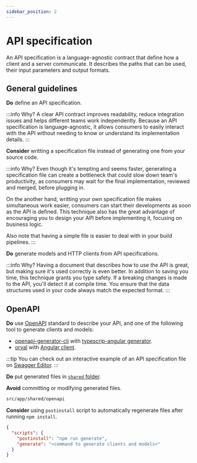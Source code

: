 ```yaml
---
sidebar_position: 2
---
```

# API specification

An API specification is a language-agnostic contract that define how a client and a server communicate.
It describes the paths that can be used, their input parameters and output formats.

## General guidelines

**Do** define an API specification.

:::info Why?
A clear API contract improves readability, reduce integration issues and helps different teams work independently.
Because an API specification is language-agnostic, it allows consumers to easily interact with the API without needing to know or understand its implementation details.
:::

**Consider** writting a specification file instead of generating one from your source code.

:::info Why?
Even though it's tempting and seems faster, generating a specification file can create a bottleneck that could slow down team's productivity, as consumers may wait for the final implementation, reviewed and merged, before plugging in.

On the another hand, writting your own specification file makes simultaneous work easier, consumers can start their developments as soon as the API is defined.
This technique also has the great advantage of encouraging you to design your API before implementing it, focusing on business logic.

Also note that having a simple file is easier to deal with in your build pipelines.
:::

**Do** generate models and HTTP clients from API specifications.

:::info Why?
Having a document that describes how to use the API is great, but making sure it's used correctly is even better.
In addition to saving you time, this technique grants you type safety. If a breaking changes is made to the API, you'll detect it at compile time.
You ensure that the data structures used in your code always match the expected format.
:::

## OpenAPI

**Do** use [OpenAPI](https://www.openapis.org/) standard to describe your API, and one of the following tool to generate clients and models:
- [openapi-generator-cli](https://www.npmjs.com/package/@openapitools/openapi-generator-cli) with [typescrip-angular generator](https://openapi-generator.tech/docs/generators/typescript-angular).
- [orval](https://orval.dev/) with [Angular client](https://orval.dev/guides/angular).

:::tip
You can check out an interactive example of an API specification file on [Swagger Editor](https://editor.swagger.io/).
:::

**Do** put generated files in [`shared` folder](../general//folder-structure.md#shared-folder).

**Avoid** committing or modifying generated files.

```txt title="✅ .gitignore"
src/app/shared/openapi
```

**Consider** using `postinstall` script to automatically regenerate files after running `npm install`.

```json title="✅ package.json"
{
  "scripts": {
    "postinstall": "npm run generate",
    "generate": "<command to generate clients and models>"
  }
}
```

